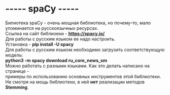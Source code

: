 # ----- spaCy -----
Билиотека spaCy - очень мощная библиотека, но почему-то, мало упоминается на 
русскоязычных ресурсах.<br>
Ссылка на сайт библиоеки - **https://spacy.io/** <br>
Для работы с русским языком ее надо настроить.<br>
Установка - **pip install -U spacy** <br>
Для работы с русским языком необходимо загрузить соответствующую модель:<br>
**python3 -m spacy download ru_core_news_sm**<br>
Можно работать с разными языками. Как это делать написано на странице -  
примеры по использованию основных инструментов этой библиотеки.<br>
Не смотря на мощь библиотеки, в ней **нет** реализации методов **Stemming**.